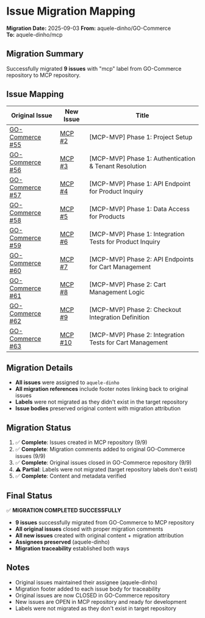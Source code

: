 # Issue Migration Mapping

**Migration Date:** 2025-09-03
**From:** aquele-dinho/GO-Commerce  
**To:** aquele-dinho/mcp

## Migration Summary

Successfully migrated **9 issues** with "mcp" label from GO-Commerce repository to MCP repository.

## Issue Mapping

| Original Issue | New Issue | Title |
|---------------|-----------|--------|
| [GO-Commerce #55](https://github.com/aquele-dinho/GO-Commerce/issues/55) | [MCP #2](https://github.com/aquele-dinho/mcp/issues/2) | [MCP-MVP] Phase 1: Project Setup |
| [GO-Commerce #56](https://github.com/aquele-dinho/GO-Commerce/issues/56) | [MCP #3](https://github.com/aquele-dinho/mcp/issues/3) | [MCP-MVP] Phase 1: Authentication & Tenant Resolution |
| [GO-Commerce #57](https://github.com/aquele-dinho/GO-Commerce/issues/57) | [MCP #4](https://github.com/aquele-dinho/mcp/issues/4) | [MCP-MVP] Phase 1: API Endpoint for Product Inquiry |
| [GO-Commerce #58](https://github.com/aquele-dinho/GO-Commerce/issues/58) | [MCP #5](https://github.com/aquele-dinho/mcp/issues/5) | [MCP-MVP] Phase 1: Data Access for Products |
| [GO-Commerce #59](https://github.com/aquele-dinho/GO-Commerce/issues/59) | [MCP #6](https://github.com/aquele-dinho/mcp/issues/6) | [MCP-MVP] Phase 1: Integration Tests for Product Inquiry |
| [GO-Commerce #60](https://github.com/aquele-dinho/GO-Commerce/issues/60) | [MCP #7](https://github.com/aquele-dinho/mcp/issues/7) | [MCP-MVP] Phase 2: API Endpoints for Cart Management |
| [GO-Commerce #61](https://github.com/aquele-dinho/GO-Commerce/issues/61) | [MCP #8](https://github.com/aquele-dinho/mcp/issues/8) | [MCP-MVP] Phase 2: Cart Management Logic |
| [GO-Commerce #62](https://github.com/aquele-dinho/GO-Commerce/issues/62) | [MCP #9](https://github.com/aquele-dinho/mcp/issues/9) | [MCP-MVP] Phase 2: Checkout Integration Definition |
| [GO-Commerce #63](https://github.com/aquele-dinho/GO-Commerce/issues/63) | [MCP #10](https://github.com/aquele-dinho/mcp/issues/10) | [MCP-MVP] Phase 2: Integration Tests for Cart Management |

## Migration Details

- **All issues** were assigned to `aquele-dinho`
- **All migration references** include footer notes linking back to original issues
- **Labels** were not migrated as they didn't exist in the target repository
- **Issue bodies** preserved original content with migration attribution

## Migration Status

1. ✅ **Complete**: Issues created in MCP repository (9/9)
2. ✅ **Complete**: Migration comments added to original GO-Commerce issues (9/9)
3. ✅ **Complete**: Original issues closed in GO-Commerce repository (9/9)
4. ⚠️ **Partial**: Labels were not migrated (target repository labels don't exist)
5. ✅ **Complete**: Content and metadata verified

## Final Status

✅ **MIGRATION COMPLETED SUCCESSFULLY**

- **9 issues** successfully migrated from GO-Commerce to MCP repository
- **All original issues** closed with proper migration comments
- **All new issues** created with original content + migration attribution
- **Assignees preserved** (aquele-dinho)
- **Migration traceability** established both ways

## Notes

- Original issues maintained their assignee (aquele-dinho)
- Migration footer added to each issue body for traceability
- Original issues are now CLOSED in GO-Commerce repository
- New issues are OPEN in MCP repository and ready for development
- Labels were not migrated as they don't exist in target repository
